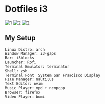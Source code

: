 # Dotfiles i3

![1](https://i.imgur.com/ZqmJdvE.png)
![2](http://i.imgur.com/VfO2fJc.png)
![2](http://i.imgur.com/vHkkVSR.png)


## My Setup
    Linux Distro: arch
    Window Manager: i3-gaps
    Bar: i3blocks
    Launcher: Rofi
    Terminal Emulator: terminator
    Shell: zsh
    Terminal Font: System San Francisco Display
    File Manager: nautilus
    Text Editor: nvim
    Music Player: mpd + ncmpcpp
    Browser: firefox
    Video Player: bomi
